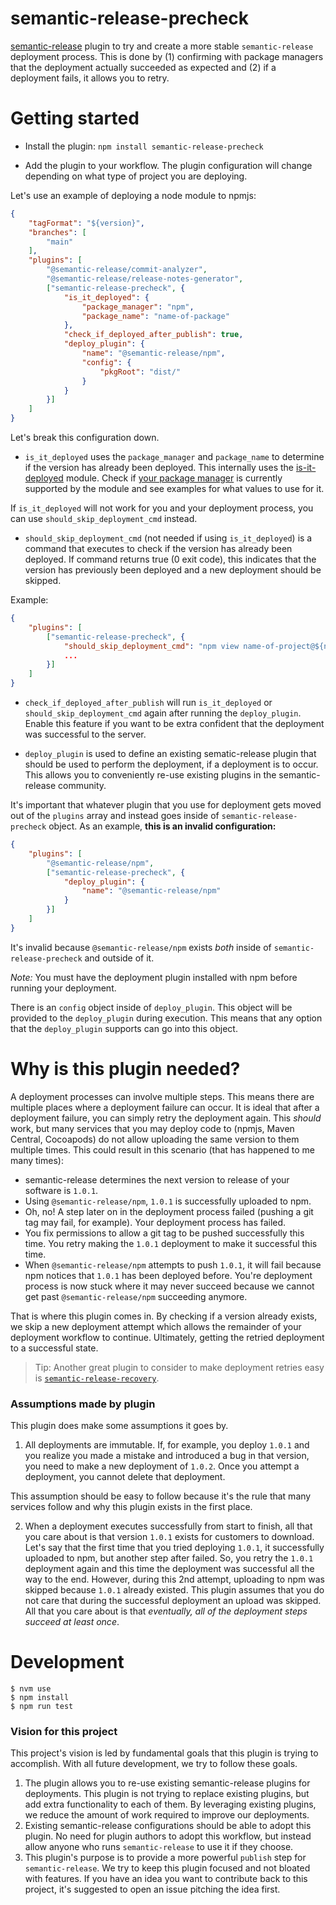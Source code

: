 # semantic-release-precheck

[semantic-release](https://github.com/semantic-release/semantic-release) plugin to try and create a more stable `semantic-release` deployment process. This is done by (1) confirming with package managers that the deployment actually succeeded as expected and (2) if a deployment fails, it allows you to retry. 

# Getting started 

* Install the plugin: `npm install semantic-release-precheck`

* Add the plugin to your workflow. The plugin configuration will change depending on what type of project you are deploying. 

Let's use an example of deploying a node module to npmjs: 

```json
{
    "tagFormat": "${version}",
    "branches": [
        "main"
    ],
    "plugins": [
        "@semantic-release/commit-analyzer",
        "@semantic-release/release-notes-generator",
        ["semantic-release-precheck", {
            "is_it_deployed": {
                "package_manager": "npm",
                "package_name": "name-of-package"
            },
            "check_if_deployed_after_publish": true,
            "deploy_plugin": {
                "name": "@semantic-release/npm",
                "config": {
                    "pkgRoot": "dist/"
                }
            }             
        }]
    ]
}
```

Let's break this configuration down. 

* `is_it_deployed` uses the `package_manager` and `package_name` to determine if the version has already been deployed. This internally uses the [is-it-deployed](https://github.com/levibostian/is-it-deployed/) module. Check if [your package manager](https://github.com/levibostian/is-it-deployed/?tab=readme-ov-file#supported-package-managers) is currently supported by the module and see examples for what values to use for it. 

If `is_it_deployed` will not work for you and your deployment process, you can use `should_skip_deployment_cmd` instead.

* `should_skip_deployment_cmd` (not needed if using `is_it_deployed`) is a command that executes to check if the version has already been deployed. If command returns true (0 exit code), this indicates that the version has previously been deployed and a new deployment should be skipped. 

Example: 
```json
{    
    "plugins": [
        ["semantic-release-precheck", {
            "should_skip_deployment_cmd": "npm view name-of-project@${nextRelease.version}",
            ...
        }]
    ]
}
```

* `check_if_deployed_after_publish` will run `is_it_deployed` or `should_skip_deployment_cmd` again after running the `deploy_plugin`. Enable this feature if you want to be extra confident that the deployment was successful to the server. 

* `deploy_plugin` is used to define an existing sematic-release plugin that should be used to perform the deployment, if a deployment is to occur. This allows you to conveniently re-use existing plugins in the semantic-release community. 

It's important that whatever plugin that you use for deployment gets moved out of the `plugins` array and instead goes inside of `semantic-release-precheck` object. As an example, **this is an invalid configuration:**

```json
{
    "plugins": [
        "@semantic-release/npm",
        ["semantic-release-precheck", {
            "deploy_plugin": {
                "name": "@semantic-release/npm"
            }
        }]
    ]
}
```

It's invalid because `@semantic-release/npm` exists *both* inside of `semantic-release-precheck` and outside of it. 

*Note:* You must have the deployment plugin installed with npm before running your deployment. 

There is an `config` object inside of `deploy_plugin`. This object will be provided to the `deploy_plugin` during execution. This means that any option that the `deploy_plugin` supports can go into this object. 

# Why is this plugin needed? 

A deployment processes can involve multiple steps. This means there are multiple places where a deployment failure can occur. It is ideal that after a deployment failure, you can simply retry the deployment again. This *should* work, but many services that you may deploy code to (npmjs, Maven Central, Cocoapods) do not allow uploading the same version to them multiple times. This could result in this scenario (that has happened to me many times): 

* semantic-release determines the next version to release of your software is `1.0.1`. 
* Using `@semantic-release/npm`, `1.0.1` is successfully uploaded to npm. 
* Oh, no! A step later on in the deployment process failed (pushing a git tag may fail, for example). Your deployment process has failed. 
* You fix permissions to allow a git tag to be pushed successfully this time. You retry making the `1.0.1` deployment to make it successful this time. 
* When `@semantic-release/npm` attempts to push `1.0.1`, it will fail because npm notices that `1.0.1` has been deployed before. You're deployment process is now stuck where it may never succeed because we cannot get past `@semantic-release/npm` succeeding anymore. 

That is where this plugin comes in. By checking if a version already exists, we skip a new deployment attempt which allows the remainder of your deployment workflow to continue. Ultimately, getting the retried deployment to a successful state. 

> Tip: Another great plugin to consider to make deployment retries easy is [`semantic-release-recovery`](https://github.com/levibostian/semantic-release-recovery). 

### Assumptions made by plugin 

This plugin does make some assumptions it goes by. 

1. All deployments are immutable. If, for example, you deploy `1.0.1` and you realize you made a mistake and introduced a bug in that version, you need to make a new deployment of `1.0.2`. Once you attempt a deployment, you cannot delete that deployment. 

This assumption should be easy to follow because it's the rule that many services follow and why this plugin exists in the first place. 

2. When a deployment executes successfully from start to finish, all that you care about is that version `1.0.1` exists for customers to download. Let's say that the first time that you tried deploying `1.0.1`, it successfully uploaded to npm, but another step after failed. So, you retry the `1.0.1` deployment again and this time the deployment was successful all the way to the end. However, during this 2nd attempt, uploading to npm was skipped because `1.0.1` already existed. This plugin assumes that you do not care that during the successful deployment an upload was skipped. All that you care about is that *eventually, all of the deployment steps succeed at least once*. 

# Development 

```
$ nvm use 
$ npm install 
$ npm run test 
```

### Vision for this project

This project's vision is led by fundamental goals that this plugin is trying to accomplish. With all future development, we try to follow these goals.

1. The plugin allows you to re-use existing semantic-release plugins for deployments. This plugin is not trying to replace existing plugins, but add extra functionality to each of them. By leveraging existing plugins, we reduce the amount of work required to improve our deployments. 
2. Existing semantic-release configurations should be able to adopt this plugin. No need for plugin authors to adopt this workflow, but instead allow anyone who runs `semantic-release` to use it if they choose. 
3. This plugin's purpose is to provide a more powerful `publish` step for `semantic-release`. We try to keep this plugin focused and not bloated with features. If you have an idea you want to contribute back to this project, it's suggested to open an issue pitching the idea first. 

